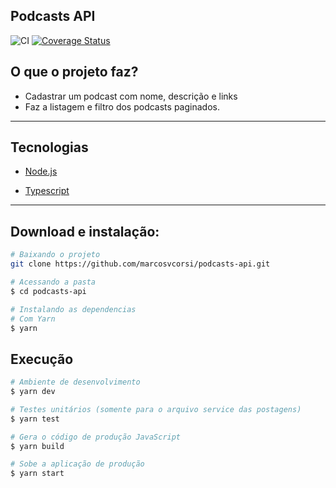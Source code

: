## Podcasts API

![CI](https://github.com/marcosvcorsi/podcasts-api/workflows/CI/badge.svg)
[![Coverage Status](https://coveralls.io/repos/github/marcosvcorsi/podcasts-api/badge.svg?branch=main)](https://coveralls.io/github/marcosvcorsi/podcasts-api?branch=main)

## O que o projeto faz?

- Cadastrar um podcast com nome, descrição e links
- Faz a listagem e filtro dos podcasts paginados.

---

## Tecnologias

- [Node.js](https://nodejs.org/en/)

- [Typescript](https://www.typescriptlang.org/)

---

## Download e instalação:

```bash
# Baixando o projeto
git clone https://github.com/marcosvcorsi/podcasts-api.git

# Acessando a pasta
$ cd podcasts-api

# Instalando as dependencias
# Com Yarn
$ yarn
```

## Execução

```bash
# Ambiente de desenvolvimento
$ yarn dev

# Testes unitários (somente para o arquivo service das postagens)
$ yarn test

# Gera o código de produção JavaScript
$ yarn build

# Sobe a aplicação de produção
$ yarn start
```
